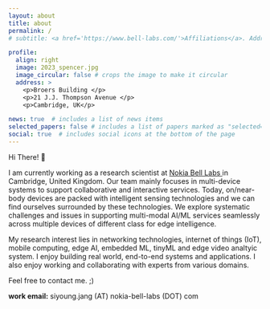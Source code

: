 ```yaml
---
layout: about
title: about
permalink: /
# subtitle: <a href='https://www.bell-labs.com/'>Affiliations</a>. Address. Contacts. Moto. Etc.

profile:
  align: right
  image: 2023_spencer.jpg
  image_circular: false # crops the image to make it circular
  address: >
    <p>Broers Building </p>
    <p>21 J.J. Thompson Avenue </p>
    <p>Cambridge, UK</p>

news: true  # includes a list of news items
selected_papers: false # includes a list of papers marked as "selected={true}"
social: true  # includes social icons at the bottom of the page
---
```


Hi There! :wave: 

I am currently working as a research scientist at <a href='https://www.bell-labs.com/'>Nokia Bell Labs </a> in Cambridge, United Kingdom. 
Our team mainly focuses in multi-device systems to support collaborative and interactive services. 
Today, on/near-body devices are packed with intelligent sensing technologies and we can find ourselves surrounded by these technologies.
We explore systematic challenges and issues in supporting multi-modal AI/ML services seamlessly across multiple devices of different class for edge intelligence.

My research interest lies in networking technologies, internet of things (IoT), mobile computing, edge AI, embedded ML, tinyML and edge video analtyic system. I enjoy building real world, end-to-end systems and applications. I also enjoy working and collaborating with experts from various domains. 

Feel free to contact me. ;)

__work email:__ siyoung.jang (AT) nokia-bell-labs (DOT) com
